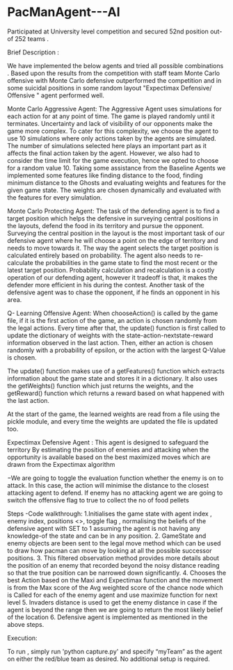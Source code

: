 # PacManAgent---AI
Participated at University level competition and secured 52nd position out-of 252 teams .

Brief Description :

We have implemented the below agents and tried all possible combinations . Based upon the results from the competition with staff team Monte Carlo offensive with Monte Carlo defensive outperformed the competition and in some suicidal positions in some random layout "Expectimax Defensive/ Offensive " agent performed well.
 

Monte Carlo Aggressive Agent:
The Aggressive Agent uses simulations for each action for at any point of time. The game is played randomly until it terminates. Uncertainty and lack of visibility of our opponents make the game more complex. To cater for this complexity, we choose the agent to use 10 simulations where only actions taken by the agents are simulated. The number of simulations selected here plays an important part as it affects the final action taken by the agent. However, we also had to consider the time limit for the game execution, hence we opted to choose for a random value 10. Taking some assistance from the Baseline Agents we implemented some features like finding distance to the food, finding minimum distance to the Ghosts and evaluating weights and features for the given game state. The weights are chosen dynamically and evaluated with the features for every simulation. 
 
Monte Carlo Protecting Agent:
The task of the defending agent is to find a target position which helps the defensive in surveying central positions in the layouts, defend the food in its territory and pursue the opponent. Surveying the central position in the layout is the most important task of our defensive agent where he will choose a point on the edge of territory and needs to move towards it. The way the agent selects the target position is calculated entirely based on probability. The agent also needs to re-calculate the probabilities in the game state to find the most recent or the latest target position. Probability calculation and recalculation is a costly operation of our defending agent, however it tradeoff is that, it makes the defender more efficient in his during the contest. Another task of the defensive agent was to chase the opponent, if he finds an opponent in his area. 

Q- Learning Offensive Agent:
When chooseAction() is called by the game file, if it is the first action of the game, an action is chosen randomly from the legal actions. Every time after that, the update() function is first called to update the dictionary of weights with the state-action-nextstate-reward information observed in the last action. Then, either an action is chosen randomly with a probability of epsilon, or the action with the largest Q-Value is chosen.

The update() function makes use of a getFeatures() function which extracts information about the game state and stores it in a dictionary. It also uses the getWeights() function which just returns the weights, and the getReward() function which returns a reward based on what happened with the last action. 

At the start of the game, the learned weights are read from a file using the pickle module, and every time the weights are updated the file is updated too.

Expectimax Defensive Agent : 
This agent is designed to safeguard the territory By estimating the position of enemies and attacking when the opportunity is available based on the  best maximized moves which are drawn from the  Expectimax algorithm

−We are going to toggle the evaluation function whether the enemy is on to attack. In this case, the action will minimise the distance to the closest attacking agent to defend. If enemy has no attacking agent we are going to switch the offensive flag to true to collect the no of food pellets

Steps -Code walkthrough: 
1.Initialises the game state with agent index , enemy index, positions <<legal>>, toggle flag , normalising the beliefs of the defensive agent with SET to 1 assuming the agent is not having any knowledge-of the state and can be in any position.
2. GameState and enemy objects are been sent to the legal move method which can be used to draw how pacman can move by looking at all the possible successor positions.
3. This filtered observation method provides more details about the position of an enemy that recorded beyond the noisy distance reading so that the true position can be narrowed down significantly.
4. Chooses the best Action based on the Maxi and Expectimax function and the movement is from the Max score of the Avg weighted score of the chance node which is Called for each of the enemy agent and use maximize function for next level
5. Invaders distance is used to get the enemy distance in case if the agent is beyond the range then we are going to return the most likely belief of the location
6. Defensive agent is implemented as mentioned in the above steps. 

Execution:

To run , simply run 'python capture.py' and specify “myTeam” as the agent on either the red/blue team as desired. No additional setup is required.

